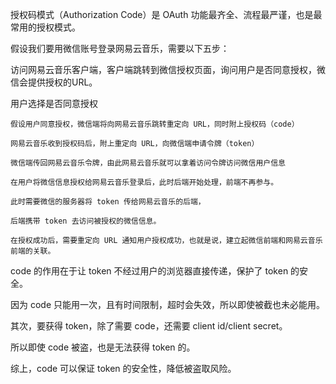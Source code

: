 授权码模式（Authorization Code）是 OAuth 功能最齐全、流程最严谨，也是最常用的授权模式。

假设我们要用微信账号登录网易云音乐，需要以下五步：

访问网易云音乐客户端，客户端跳转到微信授权页面，询问用户是否同意授权，微信会提供授权的URL。

用户选择是否同意授权

    假设用户同意授权，微信端将向网易云音乐跳转重定向 URL，同时附上授权码（code）
    
    网易云音乐收到授权码后，附上重定向 URL，向微信端申请令牌（token）
    
    微信端传回网易云音乐令牌，由此网易云音乐就可以拿着访问令牌访问微信用户信息
    
    在用户将微信信息授权给网易云音乐登录后，此时后端开始处理，前端不再参与。
    
    此时需要微信的服务器将 token 传给网易云音乐的后端，
    
    后端携带 token 去访问被授权的微信信息。
    
    在授权成功后，需要重定向 URL 通知用户授权成功，也就是说，建立起微信前端和网易云音乐前端的关联。

code 的作用在于让 token 不经过用户的浏览器直接传递，保护了 token 的安全。

因为 code 只能用一次，且有时间限制，超时会失效，所以即使被截也未必能用。

其次，要获得 token，除了需要 code，还需要 client id/client secret。

所以即使 code 被盗，也是无法获得 token 的。

综上，code 可以保证 token 的安全性，降低被盗取风险。